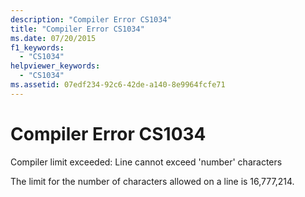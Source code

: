 ```yaml
---
description: "Compiler Error CS1034"
title: "Compiler Error CS1034"
ms.date: 07/20/2015
f1_keywords: 
  - "CS1034"
helpviewer_keywords: 
  - "CS1034"
ms.assetid: 07edf234-92c6-42de-a140-8e9964fcfe71
---
```

# Compiler Error CS1034

Compiler limit exceeded: Line cannot exceed 'number' characters  
  
 The limit for the number of characters allowed on a line is 16,777,214.

